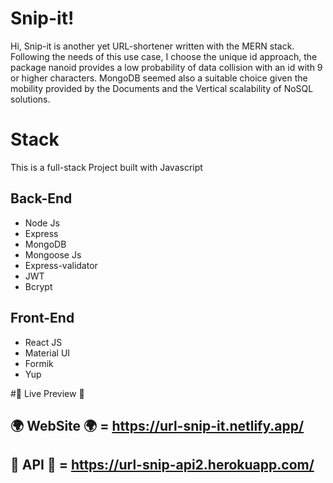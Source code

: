 ﻿# Snip-it!

Hi, Snip-it is another yet URL-shortener written with the MERN stack.
Following the needs of this use case, I choose the unique id approach, the package nanoid provides a low probability of data collision with an id with  9 or higher characters.
MongoDB seemed also a suitable choice given the mobility provided by the Documents and the Vertical scalability of NoSQL solutions.



# Stack
 
 This is a full-stack Project built with Javascript 
 
## Back-End

 - Node Js
 - Express
 - MongoDB
 - Mongoose Js
 - Express-validator
 - JWT
 - Bcrypt

## Front-End

 - React JS
 - Material UI
 - Formik
 - Yup
 
 #🔌 Live Preview 🔌
   ## 🌍 WebSite 🌍 = https://url-snip-it.netlify.app/
   ## 💾 API 💾 = https://url-snip-api2.herokuapp.com/
 



